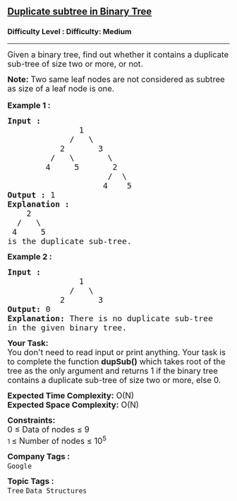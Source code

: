 <h2><a href="https://www.geeksforgeeks.org/problems/duplicate-subtree-in-binary-tree/1">Duplicate subtree in Binary Tree</a></h2><h3>Difficulty Level : Difficulty: Medium</h3><hr><div class="problems_problem_content__Xm_eO"><p><span style="font-size: 18px;">Given a binary tree, find out whether it&nbsp;contains a duplicate sub-tree of size two&nbsp;or more, or not.</span></p>
<p><span style="font-size: 18px;"><strong>Note:</strong> Two same leaf nodes are not considered as subtree as size of a leaf node is one.&nbsp;</span><br><br><span style="font-size: 18px;"><strong>Example 1 :</strong></span></p>
<pre><span style="font-size: 18px;"><strong>Input : </strong>
               1
             /   \ 
           2       3
         /   \       \    
        4     5       2     
                     /  \    
                    4    5
<strong>Output :</strong> 1
<strong>Explanation : </strong>
    2     
  /   \    
 4     5
is the duplicate sub-tree.</span></pre>
<p><strong><span style="font-size: 18px;">Example 2 :</span></strong></p>
<pre><span style="font-size: 18px;"><strong>Input : </strong>
               1
             /   \ 
           2       3
<strong>Output: </strong>0
<strong>Explanation:</strong> There is no duplicate sub-tree 
in the given binary tree.</span></pre>
<p><span style="font-size: 18px;"><strong>Your Task:&nbsp;&nbsp;</strong><br>You don't need to read input or print anything. Your task is to complete the function&nbsp;<strong>dupSub()</strong>&nbsp;which takes root of the tree as the only argument and returns 1 if the binary tree contains a duplicate sub-tree of size two&nbsp;or more, else 0.</span></p>
<p><span style="font-size: 18px;"><strong>Expected Time Complexity:</strong> </span><span style="font-size: 18px;">O(N)<br></span><span style="font-size: 18px;"><strong>Expected Space Complexity:</strong> O(N)</span></p>
<p><span style="font-size: 18px;"><strong>Constraints:</strong><br>0 ≤ Data of nodes ≤ 9<br></span>1&nbsp;<span style="font-size: 18px;">≤ Number of nodes&nbsp;</span><span style="font-size: 18px;">≤ 10<sup>5</sup></span>&nbsp;</p></div><p><span style=font-size:18px><strong>Company Tags : </strong><br><code>Google</code>&nbsp;<br><p><span style=font-size:18px><strong>Topic Tags : </strong><br><code>Tree</code>&nbsp;<code>Data Structures</code>&nbsp;